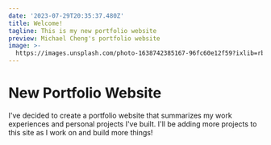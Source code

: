 ```yaml
---
date: '2023-07-29T20:35:37.480Z'
title: Welcome!
tagline: This is my new portfolio website
preview: Michael Cheng's portfolio website
image: >-
  https://images.unsplash.com/photo-1638742385167-96fc60e12f59?ixlib=rb-1.2.1&ixid=MnwxMjA3fDB8MHxwaG90by1wYWdlfHx8fGVufDB8fHx8&auto=format&fit=crop&w=1632&q=80
---
```

# New Portfolio Website

I've decided to create a portfolio website that summarizes my work experiences and personal projects I've built. I'll be adding more projects to this site as I work on and build more things!
